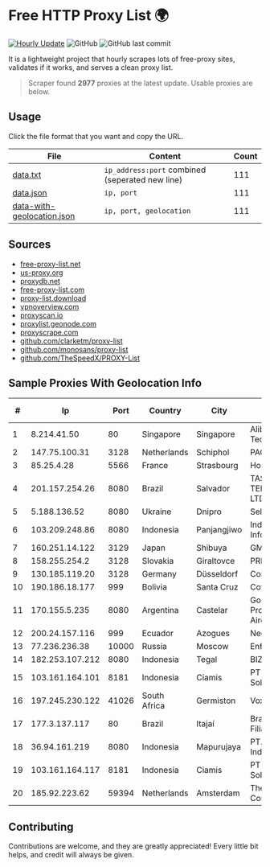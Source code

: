
# Free HTTP Proxy List 🌍

[![Hourly Update](https://github.com/mertguvencli/http-proxy-list/actions/workflows/main.yml/badge.svg?branch=main)](https://github.com/mertguvencli/http-proxy-list/actions/workflows/main.yml)
![GitHub](https://img.shields.io/github/license/mertguvencli/http-proxy-list)
![GitHub last commit](https://img.shields.io/github/last-commit/mertguvencli/http-proxy-list)

It is a lightweight project that hourly scrapes lots of free-proxy sites, validates if it works, and serves a clean proxy list.


> Scraper found **2977** proxies at the latest update. Usable proxies are below.

## Usage

Click the file format that you want and copy the URL.


|File|Content|Count|
|----|-------|-----|
|[data.txt](https://raw.githubusercontent.com/mertguvencli/http-proxy-list/main/proxy-list/data.txt)|`ip_address:port` combined (seperated new line)|111|
|[data.json](https://raw.githubusercontent.com/mertguvencli/http-proxy-list/main/proxy-list/data.json)|`ip, port`|111|
|[data-with-geolocation.json](https://raw.githubusercontent.com/mertguvencli/http-proxy-list/main/proxy-list/data-with-geolocation.json)|`ip, port, geolocation`|111|

## Sources

* [free-proxy-list.net](https://free-proxy-list.net)
* [us-proxy.org](https://www.us-proxy.org)
* [proxydb.net](http://proxydb.net)
* [free-proxy-list.com](https://free-proxy-list.com/?page=&port=&type%5B%5D=http&type%5B%5D=https&up_time=0&search=Search)
* [proxy-list.download](https://www.proxy-list.download/HTTP)
* [vpnoverview.com](https://vpnoverview.com/privacy/anonymous-browsing/free-proxy-servers)
* [proxyscan.io](https://www.proxyscan.io)
* [proxylist.geonode.com](https://proxylist.geonode.com/api/proxy-list?limit=300&page=1&sort_by=lastChecked&sort_type=desc&protocols=http,https)
* [proxyscrape.com](https://api.proxyscrape.com/v2/?request=displayproxies&protocol=http&timeout=10000&country=all&ssl=all&anonymity=all)
* [github.com/clarketm/proxy-list](https://raw.githubusercontent.com/clarketm/proxy-list/master/proxy-list-raw.txt)
* [github.com/monosans/proxy-list](https://raw.githubusercontent.com/monosans/proxy-list/main/proxies/http.txt)
* [github.com/TheSpeedX/PROXY-List](https://raw.githubusercontent.com/TheSpeedX/PROXY-List/master/http.txt)


## Sample Proxies With Geolocation Info

|#|Ip|Port|Country|City|Internet Service Provider|
|-|--|----|-------|----|-------------------------|
|1|8.214.41.50|80|Singapore|Singapore|Alibaba (US) Technology Co., Ltd.|
|2|147.75.100.31|3128|Netherlands|Schiphol|PACKET|
|3|85.25.4.28|5566|France|Strasbourg|Host Europe GmbH|
|4|201.157.254.26|8080|Brazil|Salvador|TASCOM TELECOMUNICAÔÔES LTDA|
|5|5.188.136.52|8080|Ukraine|Dnipro|Selectel|
|6|103.209.248.86|8080|Indonesia|Panjangjiwo|Indonesia Network Information Center|
|7|160.251.14.122|3129|Japan|Shibuya|GMO Internet, Inc|
|8|158.255.254.2|3128|Slovakia|Giraltovce|PRESNET s.r.o.|
|9|130.185.119.20|3128|Germany|Düsseldorf|Contabo GmbH|
|10|190.186.18.177|999|Bolivia|Santa Cruz|Cotas Ltda.|
|11|170.155.5.235|8080|Argentina|Castelar|Gobernacion de la Provincia de Buenos Aires|
|12|200.24.157.116|999|Ecuador|Azogues|Nedetel S.A.|
|13|77.236.236.38|10000|Russia|Moscow|Enforta-MSK|
|14|182.253.107.212|8080|Indonesia|Tegal|BIZNET|
|15|103.161.164.101|8181|Indonesia|Ciamis|PT Galuh Multidata Solution|
|16|197.245.230.122|41026|South Africa|Germiston|Vox Telecom|
|17|177.3.137.117|80|Brazil|Itajaí|Brasil Telecom S/A - Filial Distrito Federal|
|18|36.94.161.219|8080|Indonesia|Mapurujaya|PT. Telekomunikasi Indonesia|
|19|103.161.164.117|8181|Indonesia|Ciamis|PT Galuh Multidata Solution|
|20|185.92.223.62|59394|Netherlands|Amsterdam|The Constant Company|



## Contributing

Contributions are welcome, and they are greatly appreciated! Every
little bit helps, and credit will always be given.

